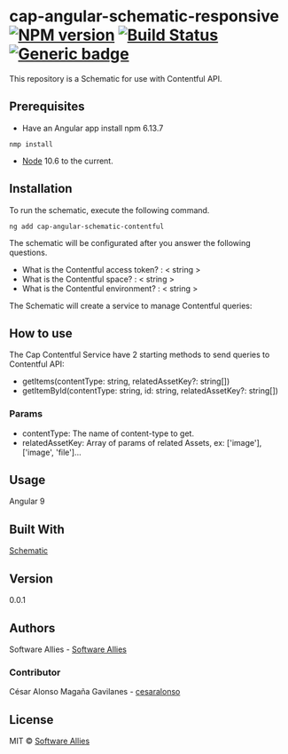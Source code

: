# cap-angular-schematic-responsive  [![NPM version](https://badge.fury.io/js/CAP.svg)](https://npmjs.org/package/CAP) [![Build Status](https://travis-ci.org/Elena%20M.%20Sarabia/CAP.svg?branch=master)](https://travis-ci.org/Elena%20M.%20Sarabia/CAP) [![Generic badge](https://img.shields.io/badge/CAP-Active-<COLOR>.svg)](https://shields.io/)
 This repository is a Schematic for use with Contentful API. 
 

## Prerequisites
* Have an Angular app 
install  npm 6.13.7 
```	
nmp install 
```
* [Node](https://nodejs.org/en/download/current) 10.6 to the current. 


## Installation
To run the schematic, execute the following command.
```
ng add cap-angular-schematic-contentful 
```

The schematic will be configurated after you answer the following questions.

* What is the Contentful access token? : < string >
* What is the Contentful space? : < string >
* What is the Contentful environment? : < string >


The Schematic will create a service to manage Contentful queries:


## How to use

The Cap Contentful Service have 2 starting methods to send queries to Contentful API:

* getItems(contentType: string, relatedAssetKey?: string[])
* getItemById(contentType: string, id: string, relatedAssetKey?: string[])

### Params
* contentType: The name of content-type to get.
* relatedAssetKey: Array of params of related Assets, ex: ['image'], ['image', 'file']...


## Usage
Angular 9

## Built With
[Schematic](https://www.schematics.com/)

## Version 
0.0.1

## Authors
Software Allies - [Software Allies](https://github.com/software-allies)
​
### Contributor 
César Alonso Magaña Gavilanes - [cesaralonso](https://github.com/cesaralonso)

## License
MIT © [Software Allies](https://github.com/software-allies/cap-angular-schematic-responsive)